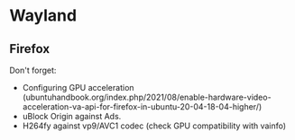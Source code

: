 # Wayland
## Firefox
Don't forget:
- Configuring GPU acceleration (ubuntuhandbook.org/index.php/2021/08/enable-hardware-video-acceleration-va-api-for-firefox-in-ubuntu-20-04-18-04-higher/)
- uBlock Origin against Ads.
- H264fy against vp9/AVC1 codec (check GPU compatibility with vainfo)

